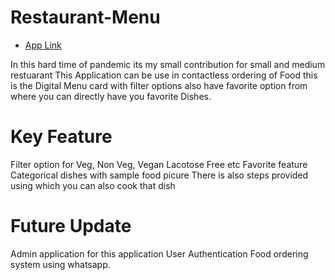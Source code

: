 # Restaurant-Menu

- [App Link](https://drive.google.com/file/d/1-504yrQ2RhSHsB-ypuMjHQ1gWKzEIElE/view?usp=sharing)


In this hard time of pandemic its my small contribution for small and medium restuarant This Application can be use in contactless ordering of Food this is the Digital Menu card with filter options also have favorite option from where you can directly have you favorite Dishes.

# Key Feature
  Filter option for Veg, Non Veg, Vegan Lacotose Free etc
  Favorite feature
  Categorical dishes with sample food picure
  There is also steps provided using which you can also cook that dish
  
# Future Update
  Admin application for this application
  User Authentication 
  Food ordering system using whatsapp.
  
